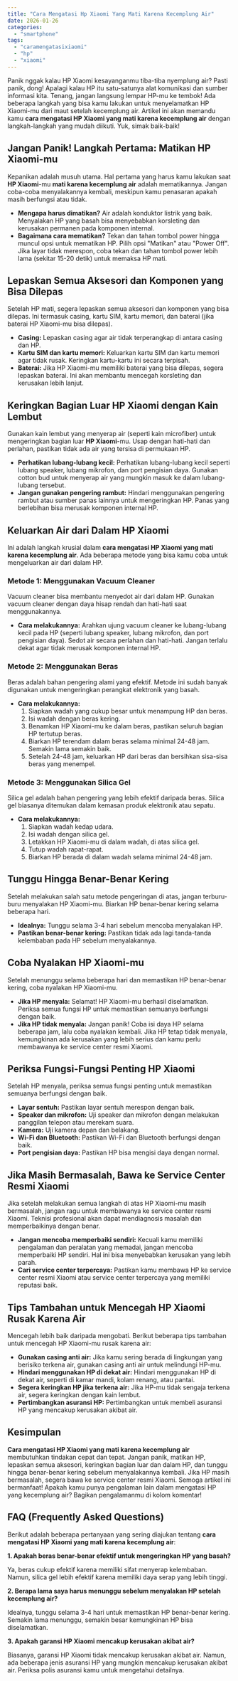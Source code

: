 ```yaml
---
title: "Cara Mengatasi Hp Xiaomi Yang Mati Karena Kecemplung Air"
date: 2026-01-26
categories: 
  - "smartphone"
tags: 
  - "caramengatasixiaomi"
  - "hp"
  - "xiaomi"
---
```


Panik nggak kalau HP Xiaomi kesayanganmu tiba-tiba nyemplung air? Pasti panik, dong! Apalagi kalau HP itu satu-satunya alat komunikasi dan sumber informasi kita. Tenang, jangan langsung lempar HP-mu ke tembok! Ada beberapa langkah yang bisa kamu lakukan untuk menyelamatkan HP Xiaomi-mu dari maut setelah kecemplung air. Artikel ini akan memandu kamu **cara mengatasi HP Xiaomi yang mati karena kecemplung air** dengan langkah-langkah yang mudah diikuti. Yuk, simak baik-baik!

## Jangan Panik! Langkah Pertama: Matikan HP Xiaomi-mu

Kepanikan adalah musuh utama. Hal pertama yang harus kamu lakukan saat **HP Xiaomi**\-mu **mati karena kecemplung air** adalah mematikannya. Jangan coba-coba menyalakannya kembali, meskipun kamu penasaran apakah masih berfungsi atau tidak.

- **Mengapa harus dimatikan?** Air adalah konduktor listrik yang baik. Menyalakan HP yang basah bisa menyebabkan korsleting dan kerusakan permanen pada komponen internal.
- **Bagaimana cara mematikan?** Tekan dan tahan tombol power hingga muncul opsi untuk mematikan HP. Pilih opsi "Matikan" atau "Power Off". Jika layar tidak merespon, coba tekan dan tahan tombol power lebih lama (sekitar 15-20 detik) untuk memaksa HP mati.

## Lepaskan Semua Aksesori dan Komponen yang Bisa Dilepas

Setelah HP mati, segera lepaskan semua aksesori dan komponen yang bisa dilepas. Ini termasuk casing, kartu SIM, kartu memori, dan baterai (jika baterai HP Xiaomi-mu bisa dilepas).

- **Casing:** Lepaskan casing agar air tidak terperangkap di antara casing dan HP.
- **Kartu SIM dan kartu memori:** Keluarkan kartu SIM dan kartu memori agar tidak rusak. Keringkan kartu-kartu ini secara terpisah.
- **Baterai:** Jika HP Xiaomi-mu memiliki baterai yang bisa dilepas, segera lepaskan baterai. Ini akan membantu mencegah korsleting dan kerusakan lebih lanjut.

## Keringkan Bagian Luar HP Xiaomi dengan Kain Lembut

Gunakan kain lembut yang menyerap air (seperti kain microfiber) untuk mengeringkan bagian luar **HP Xiaomi**\-mu. Usap dengan hati-hati dan perlahan, pastikan tidak ada air yang tersisa di permukaan HP.

- **Perhatikan lubang-lubang kecil:** Perhatikan lubang-lubang kecil seperti lubang speaker, lubang mikrofon, dan port pengisian daya. Gunakan cotton bud untuk menyerap air yang mungkin masuk ke dalam lubang-lubang tersebut.
- **Jangan gunakan pengering rambut:** Hindari menggunakan pengering rambut atau sumber panas lainnya untuk mengeringkan HP. Panas yang berlebihan bisa merusak komponen internal HP.

## Keluarkan Air dari Dalam HP Xiaomi

Ini adalah langkah krusial dalam **cara mengatasi HP Xiaomi yang mati karena kecemplung air**. Ada beberapa metode yang bisa kamu coba untuk mengeluarkan air dari dalam HP.

### Metode 1: Menggunakan Vacuum Cleaner

Vacuum cleaner bisa membantu menyedot air dari dalam HP. Gunakan vacuum cleaner dengan daya hisap rendah dan hati-hati saat menggunakannya.

- **Cara melakukannya:** Arahkan ujung vacuum cleaner ke lubang-lubang kecil pada HP (seperti lubang speaker, lubang mikrofon, dan port pengisian daya). Sedot air secara perlahan dan hati-hati. Jangan terlalu dekat agar tidak merusak komponen internal HP.

### Metode 2: Menggunakan Beras

Beras adalah bahan pengering alami yang efektif. Metode ini sudah banyak digunakan untuk mengeringkan perangkat elektronik yang basah.

- **Cara melakukannya:**
    1. Siapkan wadah yang cukup besar untuk menampung HP dan beras.
    2. Isi wadah dengan beras kering.
    3. Benamkan HP Xiaomi-mu ke dalam beras, pastikan seluruh bagian HP tertutup beras.
    4. Biarkan HP terendam dalam beras selama minimal 24-48 jam. Semakin lama semakin baik.
    5. Setelah 24-48 jam, keluarkan HP dari beras dan bersihkan sisa-sisa beras yang menempel.

### Metode 3: Menggunakan Silica Gel

Silica gel adalah bahan pengering yang lebih efektif daripada beras. Silica gel biasanya ditemukan dalam kemasan produk elektronik atau sepatu.

- **Cara melakukannya:**
    1. Siapkan wadah kedap udara.
    2. Isi wadah dengan silica gel.
    3. Letakkan HP Xiaomi-mu di dalam wadah, di atas silica gel.
    4. Tutup wadah rapat-rapat.
    5. Biarkan HP berada di dalam wadah selama minimal 24-48 jam.

## Tunggu Hingga Benar-Benar Kering

Setelah melakukan salah satu metode pengeringan di atas, jangan terburu-buru menyalakan HP Xiaomi-mu. Biarkan HP benar-benar kering selama beberapa hari.

- **Idealnya:** Tunggu selama 3-4 hari sebelum mencoba menyalakan HP.
- **Pastikan benar-benar kering:** Pastikan tidak ada lagi tanda-tanda kelembaban pada HP sebelum menyalakannya.

## Coba Nyalakan HP Xiaomi-mu

Setelah menunggu selama beberapa hari dan memastikan HP benar-benar kering, coba nyalakan HP Xiaomi-mu.

- **Jika HP menyala:** Selamat! HP Xiaomi-mu berhasil diselamatkan. Periksa semua fungsi HP untuk memastikan semuanya berfungsi dengan baik.
- **Jika HP tidak menyala:** Jangan panik! Coba isi daya HP selama beberapa jam, lalu coba nyalakan kembali. Jika HP tetap tidak menyala, kemungkinan ada kerusakan yang lebih serius dan kamu perlu membawanya ke service center resmi Xiaomi.

## Periksa Fungsi-Fungsi Penting HP Xiaomi

Setelah HP menyala, periksa semua fungsi penting untuk memastikan semuanya berfungsi dengan baik.

- **Layar sentuh:** Pastikan layar sentuh merespon dengan baik.
- **Speaker dan mikrofon:** Uji speaker dan mikrofon dengan melakukan panggilan telepon atau merekam suara.
- **Kamera:** Uji kamera depan dan belakang.
- **Wi-Fi dan Bluetooth:** Pastikan Wi-Fi dan Bluetooth berfungsi dengan baik.
- **Port pengisian daya:** Pastikan HP bisa mengisi daya dengan normal.

## Jika Masih Bermasalah, Bawa ke Service Center Resmi Xiaomi

Jika setelah melakukan semua langkah di atas HP Xiaomi-mu masih bermasalah, jangan ragu untuk membawanya ke service center resmi Xiaomi. Teknisi profesional akan dapat mendiagnosis masalah dan memperbaikinya dengan benar.

- **Jangan mencoba memperbaiki sendiri:** Kecuali kamu memiliki pengalaman dan peralatan yang memadai, jangan mencoba memperbaiki HP sendiri. Hal ini bisa menyebabkan kerusakan yang lebih parah.
- **Cari service center terpercaya:** Pastikan kamu membawa HP ke service center resmi Xiaomi atau service center terpercaya yang memiliki reputasi baik.

## Tips Tambahan untuk Mencegah HP Xiaomi Rusak Karena Air

Mencegah lebih baik daripada mengobati. Berikut beberapa tips tambahan untuk mencegah HP Xiaomi-mu rusak karena air:

- **Gunakan casing anti air:** Jika kamu sering berada di lingkungan yang berisiko terkena air, gunakan casing anti air untuk melindungi HP-mu.
- **Hindari menggunakan HP di dekat air:** Hindari menggunakan HP di dekat air, seperti di kamar mandi, kolam renang, atau pantai.
- **Segera keringkan HP jika terkena air:** Jika HP-mu tidak sengaja terkena air, segera keringkan dengan kain lembut.
- **Pertimbangkan asuransi HP:** Pertimbangkan untuk membeli asuransi HP yang mencakup kerusakan akibat air.

## Kesimpulan

**Cara mengatasi HP Xiaomi yang mati karena kecemplung air** membutuhkan tindakan cepat dan tepat. Jangan panik, matikan HP, lepaskan semua aksesori, keringkan bagian luar dan dalam HP, dan tunggu hingga benar-benar kering sebelum menyalakannya kembali. Jika HP masih bermasalah, segera bawa ke service center resmi Xiaomi. Semoga artikel ini bermanfaat! Apakah kamu punya pengalaman lain dalam mengatasi HP yang kecemplung air? Bagikan pengalamanmu di kolom komentar!

## FAQ (Frequently Asked Questions)

Berikut adalah beberapa pertanyaan yang sering diajukan tentang **cara mengatasi HP Xiaomi yang mati karena kecemplung air**:

**1\. Apakah beras benar-benar efektif untuk mengeringkan HP yang basah?**

Ya, beras cukup efektif karena memiliki sifat menyerap kelembaban. Namun, silica gel lebih efektif karena memiliki daya serap yang lebih tinggi.

**2\. Berapa lama saya harus menunggu sebelum menyalakan HP setelah kecemplung air?**

Idealnya, tunggu selama 3-4 hari untuk memastikan HP benar-benar kering. Semakin lama menunggu, semakin besar kemungkinan HP bisa diselamatkan.

**3\. Apakah garansi HP Xiaomi mencakup kerusakan akibat air?**

Biasanya, garansi HP Xiaomi tidak mencakup kerusakan akibat air. Namun, ada beberapa jenis asuransi HP yang mungkin mencakup kerusakan akibat air. Periksa polis asuransi kamu untuk mengetahui detailnya.
